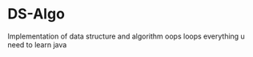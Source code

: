 # DS-Algo
Implementation of data structure and algorithm
oops
loops
everything u need to learn java
